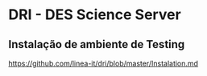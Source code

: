 # DRI - DES Science Server

## Instalação de ambiente de Testing
<https://github.com/linea-it/dri/blob/master/Instalation.md>
